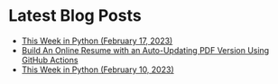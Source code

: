 # Latest Blog Posts
- [This Week in Python (February 17, 2023)](https://bas.codes/posts/this-week-python-051)
- [Build An Online Resume with an Auto-Updating PDF Version Using GitHub Actions](https://bas.codes/posts/github-actions-resume)
- [This Week in Python (February 10, 2023)](https://bas.codes/posts/this-week-python-050)
